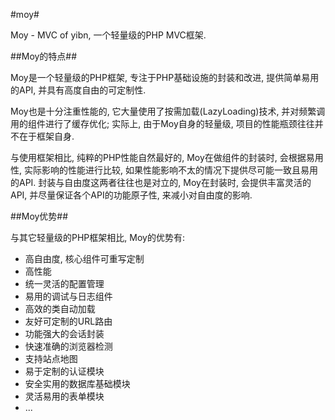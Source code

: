 #moy#

Moy - MVC of yibn, 一个轻量级的PHP MVC框架.

##Moy的特点##

Moy是一个轻量级的PHP框架, 专注于PHP基础设施的封装和改进, 提供简单易用的API, 并具有高度自由的可定制性.

Moy也是十分注重性能的, 它大量使用了按需加载(LazyLoading)技术, 并对频繁调用的组件进行了缓存优化; 实际上, 由于Moy自身的轻量级, 项目的性能瓶颈往往并不在于框架自身.

与使用框架相比, 纯粹的PHP性能自然最好的, Moy在做组件的封装时, 会根据易用性, 实际影响的性能进行比较, 如果性能影响不太的情况下提供尽可能一致且易用的API. 封装与自由度这两者往往也是对立的, Moy在封装时, 会提供丰富灵活的API, 并尽量保证各个API的功能原子性, 来减小对自由度的影响.

##Moy优势##

与其它轻量级的PHP框架相比, Moy的优势有:
- 高自由度, 核心组件可重写定制
- 高性能
- 统一灵活的配置管理
- 易用的调试与日志组件
- 高效的类自动加载
- 友好可定制的URL路由
- 功能强大的会话封装
- 快速准确的浏览器检测
- 支持站点地图
- 易于定制的认证模块
- 安全实用的数据库基础模块
- 灵活易用的表单模块
- ...

